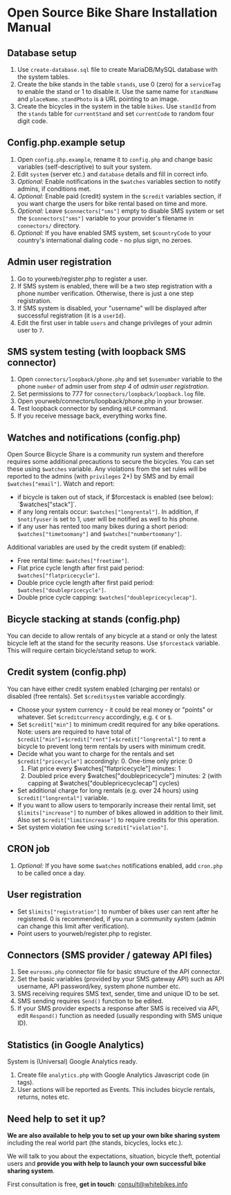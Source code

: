Open Source Bike Share Installation Manual
============

Database setup
----------
1. Use `create-database.sql` file to create MariaDB/MySQL database with the system tables.
2. Create the bike stands in the table `stands`, use 0 (zero) for a `serviceTag` to enable the stand or 1 to disable it. Use the same name for `standName` and `placeName`. `standPhoto` is a URL pointing to an image.
3. Create the bicycles in the system in the table `bikes`. Use `standId` from the `stands` table for `currentStand` and set `currentCode` to random four digit code.

Config.php.example setup
----------
1. Open `config.php.example`, rename it to `config.php` and change basic variables (self-descriptive) to suit your system.
2. Edit `system` (server etc.) and `database` details and fill in correct info.
3. _Optional:_ Enable notifications in the `$watches` variables section to notify admins, if conditions met.
4. _Optional:_ Enable paid (credit) system in the `$credit` variables section, if you want charge the users for bike rental based on time and more.
5. _Optional:_ Leave `$connectors["sms"]` empty to disable SMS system or set the `$connectors["sms"]` variable to your provider's filename in `connectors/` directory.
6. _Optional:_ If you have enabled SMS system, set `$countryCode` to your country's international dialing code - no plus sign, no zeroes.

Admin user registration
----------
1. Go to yourweb/register.php to register a user.
2. If SMS system is enabled, there will be a two step registration with a phone number verification. Otherwise, there is just a one step registration.
3. If SMS system is disabled, your "username" will be displayed after successful registration (it is a `userId`).
4. Edit the first user in table `users` and change privileges of your admin user to `7`.

SMS system testing (with loopback SMS connector)
----------
1. Open `connectors/loopback/phone.php` and set `$usenumber` variable to the phone `number` of admin user from _step 4_ of _admin user registration_.
2. Set permissions to 777 for `connectors/loopback/loopback.log` file.
3. Open yourweb/connectors/loopback/phone.php in your browser.
4. Test loopback connector by sending `HELP` command.
5. If you receive message back, everything works fine.

Watches and notifications (config.php)
----------
Open Source Bicycle Share is a community run system and therefore requires some additional precautions to secure the bicycles.
You can set these using `$watches` variable. Any violations from the set rules will be reported to the admins (with `privileges` 2+) by SMS and by email `$watches["email"]`.
Watch and report:
* if bicycle is taken out of stack, if $forcestack is enabled (see below): `$watches["stack"]`.
* if any long rentals occur: `$watches["longrental"]`. In addition, if `$notifyuser` is set to 1, user will be notified as well to his phone.
* if any user has rented too many bikes during a short period: `$watches["timetoomany"]` and `$watches["numbertoomany"]`.

Additional variables are used by the credit system (if enabled):
* Free rental time: `$watches["freetime"]`.
* Flat price cycle length after first paid period: `$watches["flatpricecycle"]`.
* Double price cycle length after first paid period: `$watches["doublepricecycle"]`.
* Double price cycle capping: `$watches["doublepricecyclecap"]`.

Bicycle stacking at stands (config.php)
----------
You can decide to allow rentals of any bicycle at a stand or only the latest bicycle left at the stand for the security reasons. Use `$forcestack` variable.
This will require certain bicycle/stand setup to work.

Credit system (config.php)
----------
You can have either credit system enabled (charging per rentals) or disabled (free rentals). Set `$creditsystem` variable accordingly.
* Choose your system currency - it could be real money or "points" or whatever. Set `$creditcurrency` accordingly, e.g. `€` or `$`.
* Set `$credit["min"]` to minimum credit required for any bike operations. Note: users are required to have total of `$credit["min"]`+`$credit["rent"]`+`$credit["longrental"]` to rent a bicycle to prevent long term rentals by users with minimum credit.
* Decide what you want to charge for the rentals and set `$credit["pricecycle"]` accordingly:
    0. One-time only price: 0
    1. Flat price every $watches["flatpricecycle"] minutes: 1
    2. Doubled price every $watches["doublepricecycle"] minutes: 2 (with capping at $watches["doublepricecyclecap"] cycles)
* Set additional charge for long rentals (e.g. over 24 hours) using `$credit["longrental"]` variable.
* If you want to allow users to temporarily increase their rental limit, set `$limits["increase"]` to number of bikes allowed in addition to their limit. Also set `$credit["limitincrease"]` to require credits for this operation.
* Set system violation fee using `$credit["violation"]`.

CRON job
----------
1. _Optional:_ If you have some `$watches` notifications enabled, add `cron.php` to be called once a day.

User registration
----------
* Set `$limits["registration"]` to number of bikes user can rent after he registered. 0 is recommended, if you run a community system (admin can change this limit after verification).
* Point users to yourweb/register.php to register.

Connectors (SMS provider / gateway API files)
----------
1. See `eurosms.php` connector file for basic structure of the API connector.
2. Set the basic variables (provided by your SMS gateway API) such as API username, API password/key, system phone number etc.
3. SMS receiving requires SMS text, sender, time and unique ID to be set.
4. SMS sending requires `Send()` function to be edited.
5. If your SMS provider expects a response after SMS is received via API, edit `Respond()` function as needed (usually responding with SMS unique ID).

Statistics (in Google Analytics)
----------
System is (Universal) Google Analytics ready.
1. Create file `analytics.php` with Google Analytics Javascript code (in <script>...</script> tags).
2. User actions will be reported as Events. This includes bicycle rentals, returns, notes etc.

Need help to set it up?
---------
**We are also available to help you to set up your own bike sharing system** including the real world part (the stands, bicycles, locks etc.).

We will talk to you about the expectations, situation, bicycle theft, potential users and **provide you with help to launch your own successful bike sharing system**.

First consultation is free, **get in touch**: [consult@whitebikes.info](mailto:consult@whitebikes.info)